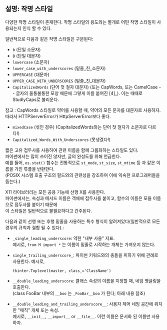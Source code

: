 설명: 작명 스타일
--------------------------

다양한 작명 스타일이 존재한다. 작명 스타일의 용도와는 별개로 어떤 작명 스타일이 사용되는지 인식 할 수 있다.

일반적으로 다음과 같은 작명 스타일은 구분된다:

- ``b`` (단일 소문자)
- ``B`` (단일 대문자)
- ``lowercase`` (소문자)
- ``lower_case_with_underscores`` (밑줄_친_소문자)
- ``UPPERCASE`` (대문자)
- ``UPPER_CASE_WITH_UNDERSCORES`` (밑줄_친_대문자)
- ``CapitalizedWords`` (단어 첫 철자 대문자) (또는 CapWords, 또는 CamelCase -- 글자의 울퉁불퉁한 모양 때문에 그렇게 이름 붙여진 [4]_).  이는 때때로 StudlyCaps로 불리운다.

참고 : CapWords 스타일로 약어를 사용할 때, 약어의 모든 문자를 대문자로 사용하자.
따라서 HTTPServerError가 HttpServerError보다 좋다.

- ``mixedCase`` (섞인 경우) (CapitalizedWords와는 단어 첫 철자가 소문자로 다르다!)
- ``Capitalized_Words_With_Underscores`` (못생겼다!)

짧은 고유 접두사를 사용하여 관련 이름을 함께 그룹화하는 스타일도 있다.  
파이썬에서는 많이 쓰이진 않지만, 글의 완성도를 위해 언급한다.  
예를 들어, ``os.stat()`` 함수는 전통적으로 ``st_mode``, ``st_size``, ``st_mtime`` 등 과 같은 이름을 가진 튜플을 반환한다.  
(POSIX 시스템 호출 구조의 필드와의 관련성을 강조하여 이에 익숙한 프로그래머들을 돕는다.)  

X11 라이브러리는 모든 공용 기능에 선행 X를 사용한다.  
파이썬에서는, 속성과 메서드 이름은 객체에 접두사를 붙이고, 함수의 이름은 모듈 이름으로 접두사를 붙이기 때문에  
이 스타일은 일반적으로 불필요하다고 간주된다. 

다음과 같이 선행 또는 후행 밑줄을 사용하는 특수 형식이 알려져있다(일반적으로 모든 경우의 규칙과 결합 될 수 있다).:  

- ``_single_leading_underscore``: 약한 "내부 사용" 지표.  
  예시로, ``from M import *`` 는 이름이 밑줄로 시작하는 개체는 가져오지 않는다.

- ``single_trailing_underscore_``: 파이썬 키워드와의 충돌을 피하기 위해 관례로 사용한다. 예시로,

      tkinter.Toplevel(master, class_='ClassName')

- ``__double_leading_underscore``: 클래스 속성의 이름을 지정할 때, 네임 맹글링을 호출한다.  
  (class FooBar 내부의 ``__boo`` 는 ``_FooBar__boo`` 가 된다; 아래 내용 참조)

- ``__double_leading_and_trailing_underscore__``: 사용자 제어 네임 공간에 위치한 "매직" 개체 또는 속성.  
  예시로, ``__init__``, ``__import__`` or ``__file__``. 이런 이름은 문서화 된 이름만 사용하자.

